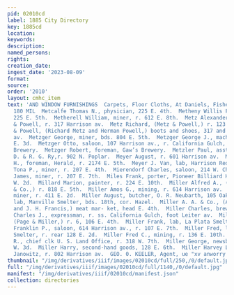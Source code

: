 ```yaml
---
pid: 02010cd
label: 1885 City Directory
key: 1885cd
location: 
keywords: 
description: 
named_persons: 
rights: 
creation_date: 
ingest_date: '2023-08-09'
format: 
source: 
order: '2010'
layout: cmhc_item
text: 'AND WINDOW FURNISHINGS  Carpets, Floor Cloths, At Daniels, Fisher & Smith’s.  MET
  180 MIL  Metcalfe Thomas N., physician, 225 E. 4th.  Metheny Willis F., miner, r.
  225 E. 5th.  Metherell William, miner, r. 612 E. 8th.  Metz Alexander E., clk, Metz
  & Powell, r. 317 Harrison av.  Metz Richard, (Metz & Powell,) r. 123 W. 4th.  Metz
  & Powell, (Richard Metz and Herman Powell,) boots and shoes, 317 and 319 Harrison
  av.  Metzger George, miner, bds. 804 E. 5th.  Metzger George J., machinist, r. 200
  E. 3d.  Metzger Otto, saloon, 107 Harrison av., r. California Gulch, nr. - Gaw’s
  Brewery.  Metzger Robert, foreman, Gaw’s Brewery.  Metzler Paul, asst. cashier,
  D. & R. G. Ry,r. 902 N. Poplar.  Meyer August, r. 601 Harrison av.  Meyer Frank
  H., foreman, Herald, r. 2174 E. 5th.  Meyer J. Van, lab, Harrison Red. Wks.  Michael
  Tona P., miner, r. 207 E. 4th.  Mierendorf Charles, saloon, 214 W. Chestnut.  Mikkelson
  James, miner, r. 207 E. 7th.  Miles Frank, porter, Pioneer Billiard Hall, r. 118
  W. 2d.  Millard Marion, painter, r. 224 E. 10th.  Miller Alfred A., (A. A. Miller
  & Co.,) r. 818 E. 5th.  Miller Amos G., mining, r. 614 Harrison av.  Miller August,
  miner, r. 411 E. 2d.  Miller August, butcher, O. R. Neubarth, 105 Oak.  Miller A.,
  lab, Manville Smelter, bds. 18th, cor. Hazel.  Miller A. A. & Co., (A. A. Miller
  and J. H. Francis,) meat mar- ket, head E. 4th.  Miller Charles, brewer, Gaw’s Brewery.  Miller
  Charles J., expressman, r. ss. California Gulch, foot Leiter av.  Miller David G.,
  (Page & Miller,) r. 6, 106 E. 4th.  Miller Frank, lab, La Plata Smelter. ;  Miller
  Franklin P., saloon, 614 Harrison av., r. 107 E. 7th.  Miller Fred, lab, La Plata
  Smelter, r. rear 128 E. 2d.  Miller Fred C., mining, r. 136 E. 10th.  Miller Frederick
  R., chief clk U. S. Land Office, r. 318 W. 7th.  Miller George, newsboy, r. 145
  W. 3d.  Miller Harry, second-hand goods, 128 E. 6th.  Miller Harvey L., clk, G.
  Janowitz, r. 802 Harrison av.  GEO. 0. KEELER, Agent, ue "xv anworry oo.    '
thumbnail: "/img/derivatives/iiif/images/02010cd/full/250,/0/default.jpg"
full: "/img/derivatives/iiif/images/02010cd/full/1140,/0/default.jpg"
manifest: "/img/derivatives/iiif/02010cd/manifest.json"
collection: directories
---
```

